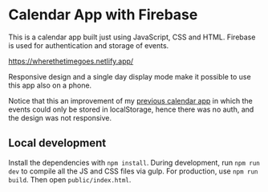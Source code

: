# Calendar App with Firebase

This is a calendar app built just using JavaScript, CSS and HTML. Firebase is used for authentication and storage of events.

https://wherethetimegoes.netlify.app/

Responsive design and a single day display mode make it possible to use this app also on a phone.

Notice that this an improvement of my [previous calendar app](https://github.com/ScriptRaccoon/calendar) in which the events could only be stored in localStorage, hence there was no auth, and the design was not responsive.

## Local development

Install the dependencies with `npm install`. During development, run `npm run dev` to compile all the JS and CSS files via gulp. For production, use `npm run build`. Then open `public/index.html`.
